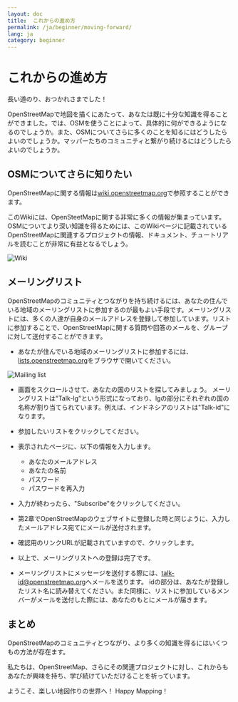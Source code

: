 ```yaml
---
layout: doc
title:  これからの進め方
permalink: /ja/beginner/moving-forward/
lang: ja
category: beginner
---
```


これからの進め方
========


長い道のり、おつかれさまでした！

OpenStreetMapで地図を描くにあたって、あなたは既に十分な知識を得ることができました。では、OSMを使うことによって、具体的に何ができるようになるのでしょうか。また、OSMについてさらに多くのことを知るにはどうしたらよいのでしょうか。マッパーたちのコミュニティと繋がり続けるにはどうしたらよいのでしょうか。

OSMについてさらに知りたい
---------------------

OpenStreetMapに関する情報は[wiki.openstreetmap.org](http://wiki.openstreetmap.org)で参照することができます。

このWikiには、OpenSteetMapに関する非常に多くの情報が集まっています。OSMについてより深い知識を得るためには、このWikiページに記載されているOpenStreetMapに関連するプロジェクトの情報、ドキュメント、チュートリアルを読むことが非常に有益となるでしょう。

![Wiki][]

<!-- also more info on this site once it is prepared -->

メーリングリスト
--------

OpenStreetMapのコミュニティとつながりを持ち続けるには、あなたの住んでいる地域のメーリングリストに参加するのが最もよい手段です。メーリングリストには、多くの人達が自身のメールアドレスを登録して参加しています。リストに参加することで、OpenStreetMapに関する質問や回答のメールを、グループに対して送付することができます。

-  あなたが住んでいる地域のメーリングリストに参加するには、[lists.openstreetmap.org](http://lists.openstreetmap.org)をブラウザで開いてください。        

![Mailing list][]

-   画面をスクロールさせて、あなたの国のリストを探してみましょう。
    メーリングリストは"Talk-lg"という形式になっており、lgの部分にそれぞれの国の名称が割り当てられています。例えば、インドネシアのリストは"Talk-id"になります。
-   参加したいリストをクリックしてください。
-   表示されたページに、以下の情報を入力します。

    -  あなたのメールアドレス
    -  あなたの名前
    -  パスワード
    -  パスワードを再入力

-   入力が終わったら、"Subscribe"をクリックしてください。
-   第2章でOpenStreetMapのウェブサイトに登録した時と同じように、入力したメールアドレス宛てにメールが送付されます。
-   確認用のリンクURLが記載されていますので、クリックします。
-   以上で、メーリングリストへの登録は完了です。
-   メーリングリストにメッセージを送付する際には、[talk-id@openstreetmap.org](mailto:talk-id@openstreetmap.org)へメールを送ります。
    idの部分は、あなたが登録したリスト名に読み替えてください。また同様に、リストに参加しているメンバーがメールを送付した際には、あなたのもとにメールが届きます。

<!-- maybe expand and put this back later
MapOSMatic
----------

その中の一つにMapOSMaticがあります。ブラウザから[maposmatic.org](http://maposmatic.org/)へアクセスしてみてください。MapOSMaticはシンプルなツールで、いくつか選択した地域を同時に表示することができます。対象地域の地図は、座標を表すマス目が生成時に重ねられ、さらに、地図に掲載されている地物の一覧が表示されます。

![MapOSMatic][]
-->


まとめ
---

OpenStreetMapのコミュニティとつながり、より多くの知識を得るにはいくつもの方法が存在ます。

私たちは、OpenStreetMap、さらにその関連プロジェクトに対し、これからもあなたが興味を持ち、学び続けていただけることを祈っています。

ようこそ、楽しい地図作りの世界へ！ Happy Mapping！

[MapOSMatic]: /images/beginner/maposmatic-homepage.png
[Wiki]: /images/beginner/osm-wiki.png
[Mailing list]: /images/beginner/osm-mailing-lists.png
